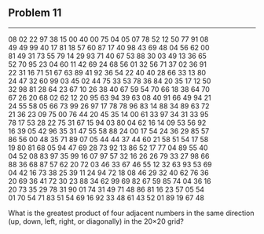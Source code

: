 ## Problem 11 
------
08 02 22 97 38 15 00 40 00 75 04 05 07 78 52 12 50 77 91 08\
49 49 99 40 17 81 18 57 60 87 17 40 98 43 69 48 04 56 62 00 \
81 49 31 73 55 79 14 29 93 71 40 67 53 88 30 03 49 13 36 65 \
52 70 95 23 04 60 11 42 69 24 68 56 01 32 56 71 37 02 36 91 \
22 31 16 71 51 67 63 89 41 92 36 54 22 40 40 28 66 33 13 80 \
24 47 32 60 99 03 45 02 44 75 33 53 78 36 84 20 35 17 12 50 \
32 98 81 28 64 23 67 10 26 38 40 67 59 54 70 66 18 38 64 70 \
67 26 20 68 02 62 12 20 95 63 94 39 63 08 40 91 66 49 94 21 \
24 55 58 05 66 73 99 26 97 17 78 78 96 83 14 88 34 89 63 72 \
21 36 23 09 75 00 76 44 20 45 35 14 00 61 33 97 34 31 33 95 \
78 17 53 28 22 75 31 67 15 94 03 80 04 62 16 14 09 53 56 92 \
16 39 05 42 96 35 31 47 55 58 88 24 00 17 54 24 36 29 85 57 \
86 56 00 48 35 71 89 07 05 44 44 37 44 60 21 58 51 54 17 58 \
19 80 81 68 05 94 47 69 28 73 92 13 86 52 17 77 04 89 55 40 \
04 52 08 83 97 35 99 16 07 97 57 32 16 26 26 79 33 27 98 66 \
88 36 68 87 57 62 20 72 03 46 33 67 46 55 12 32 63 93 53 69 \
04 42 16 73 38 25 39 11 24 94 72 18 08 46 29 32 40 62 76 36 \
20 69 36 41 72 30 23 88 34 62 99 69 82 67 59 85 74 04 36 16 \
20 73 35 29 78 31 90 01 74 31 49 71 48 86 81 16 23 57 05 54 \
01 70 54 71 83 51 54 69 16 92 33 48 61 43 52 01 89 19 67 48 

What is the greatest product of four adjacent numbers in the same direction (up, down, left, right, or diagonally) in the 20×20 grid?